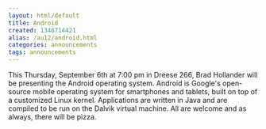 ```yaml
---
layout: html/default
title: Android
created: 1346714421
alias: /au12/android.html
categories: announcements
tags: announcements
---
```

This Thursday, September 6th at 7:00 pm in Dreese 266, Brad Hollander will be presenting the Android operating system. Android is Google's open-source mobile operating system for smartphones and tablets, built on top of a customized Linux kernel. Applications are written in Java and are compiled to be run on the Dalvik virtual machine. All are welcome and as always, there will be pizza.
